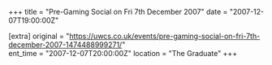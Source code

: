 +++
title = "Pre-Gaming Social on Fri 7th December 2007"
date = "2007-12-07T19:00:00Z"

[extra]
original = "https://uwcs.co.uk/events/pre-gaming-social-on-fri-7th-december-2007-1474488999271/"    
ent_time = "2007-12-07T20:00:00Z"
location = "The Graduate"
+++




